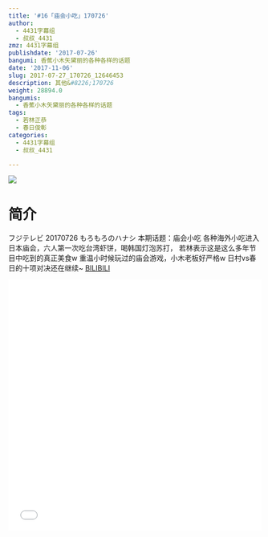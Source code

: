 ```yaml
---
title: '#16「庙会小吃」170726'
author:
  - 4431字幕组
  - 叔叔_4431
zmz: 4431字幕组
publishdate: '2017-07-26'
bangumi: 香蕉小木矢黛丽的各种各样的话题
date: '2017-11-06'
slug: 2017-07-27_170726_12646453
description: 其他&#8226;170726
weight: 28894.0
bangumis:
  - 香蕉小木矢黛丽的各种各样的话题
tags:
  - 若林正恭
  - 春日俊彰
categories:
  - 4431字幕组
  - 叔叔_4431

---
```

![](https://i.imgur.com/ie0ZvOt.png)
# 简介  
フジテレビ 20170726 もろもろのハナシ
本期话题：庙会小吃
各种海外小吃进入日本庙会，六人第一次吃台湾虾饼，喝韩国灯泡苏打，
若林表示这是这么多年节目中吃到的真正美食w
重温小时候玩过的庙会游戏，小木老板好严格w
日村vs春日的十项对决还在继续~
  [BILIBILI](https://www.bilibili.com/video/av12646453/)

  <iframe src="//www.bilibili.com/blackboard/player.html?aid=12646453" width="100%" height="500" frameborder="0" allowfullscreen="allowfullscreen"></iframe>
